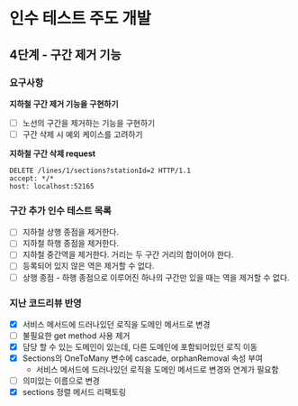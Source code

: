 # 인수 테스트 주도 개발
## 4단계 - 구간 제거 기능

### 요구사항
**지하철 구간 제거 기능을 구현하기**
- [ ] 노선의 구간을 제거하는 기능을 구현하기
- [ ] 구간 삭제 시 예외 케이스를 고려하기

**지하철 구간 삭제 request**
```http request
DELETE /lines/1/sections?stationId=2 HTTP/1.1
accept: */*
host: localhost:52165
```

### 구간 추가 인수 테스트 목록
- [ ] 지하철 상행 종점을 제거한다.
- [ ] 지하철 하행 종점을 제거한다.
- [ ] 지하철 중간역을 제거한다. 거리는 두 구간 거리의 합이어야 한다.
- [ ] 등록되어 있지 않은 역은 제거할 수 없다.
- [ ] 상행 종점 - 하행 종점으로 이루어진 하나의 구간만 있을 때는 역을 제거할 수 없다.

### 지난 코드리뷰 반영
- [x] 서비스 메서드에 드러나있던 로직을 도메인 메서드로 변경 
- [ ] 불필요한 get method 사용 제거
- [x] 담당 할 수 있는 도메인이 있는데, 다른 도메인에 포함되어있던 로직 이동
- [x] Sections의 OneToMany 변수에 cascade, orphanRemoval 속성 부여
    - 서비스 메서드에 드러나있던 로직을 도메인 메서드로 변경와 연계가 필요함
- [ ] 의미있는 이름으로 변경
- [x] sections 정렬 메서드 리팩토링

